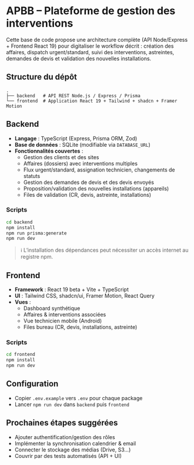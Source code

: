 # APBB – Plateforme de gestion des interventions

Cette base de code propose une architecture complète (API Node/Express + Frontend React 19) pour digitaliser le workflow décrit :
création des affaires, dispatch urgent/standard, suivi des interventions, astreintes, demandes de devis et validation des nouvelles installations.

## Structure du dépôt

```
.
├── backend   # API REST Node.js / Express / Prisma
└── frontend  # Application React 19 + Tailwind + shadcn + Framer Motion
```

## Backend

- **Langage** : TypeScript (Express, Prisma ORM, Zod)
- **Base de données** : SQLite (modifiable via `DATABASE_URL`)
- **Fonctionnalités couvertes** :
  - Gestion des clients et des sites
  - Affaires (dossiers) avec interventions multiples
  - Flux urgent/standard, assignation technicien, changements de statuts
  - Gestion des demandes de devis et des devis envoyés
  - Proposition/validation des nouvelles installations (appareils)
  - Files de validation (CR, devis, astreinte, installations)

### Scripts

```bash
cd backend
npm install
npm run prisma:generate
npm run dev
```

> ℹ️ L’installation des dépendances peut nécessiter un accès internet au registre npm.

## Frontend

- **Framework** : React 19 beta + Vite + TypeScript
- **UI** : Tailwind CSS, shadcn/ui, Framer Motion, React Query
- **Vues** :
  - Dashboard synthétique
  - Affaires & interventions associées
  - Vue technicien mobile (Android)
  - Files bureau (CR, devis, installations, astreinte)

### Scripts

```bash
cd frontend
npm install
npm run dev
```

## Configuration

- Copier `.env.example` vers `.env` pour chaque package
- Lancer `npm run dev` dans `backend` puis `frontend`

## Prochaines étapes suggérées

- Ajouter authentification/gestion des rôles
- Implémenter la synchronisation calendrier & email
- Connecter le stockage des médias (Drive, S3…)
- Couvrir par des tests automatisés (API + UI)
